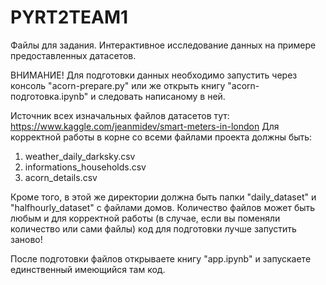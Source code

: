 # PYRT2TEAM1
Файлы для задания. Интерактивное исследование данных на примере предоставленных датасетов.

ВНИМАНИЕ! Для подготовки данных необходимо запустить через консоль "acorn-prepare.py" или же открыть книгу "acorn-подготовка.ipynb" и следовать написаному в ней.

Источник всех изначальных файлов датасетов тут: https://www.kaggle.com/jeanmidev/smart-meters-in-london Для корректной работы в корне со всеми файлами проекта должны быть:
  1. weather_daily_darksky.csv
  2. informations_households.csv
  3. acorn_details.csv

Кроме того, в этой же директории должна быть папки "daily_dataset" и "halfhourly_dataset" с файлами домов. Количество файлов может быть любым и для корректной работы (в случае, если вы поменяли количество или сами файлы) код для подготовки лучше запустить заново!

После подготовки файлов открываете книгу "app.ipynb" и запускаете единственный имеющийся там код.
